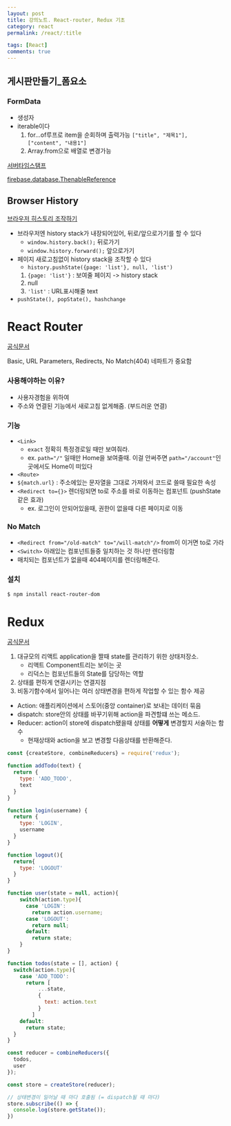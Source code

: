 ```yaml
---
layout: post
title: 강의노트. React-router, Redux 기초
category: react
permalink: /react/:title

tags: [React]
comments: true
---
```


## 게시판만들기_폼요소

### FormData
* 생성자
* iterable이다
    1. for...of루프로 item을 순회하며 출력가능
    `["title", "제목1"], ["content", "내용1"]`
    2. Array.from으로 배열로 변경가능

[서버타임스탬프](https://firebase.google.com/docs/database/web/offline-capabilities?authuser=0)

[firebase.database.ThenableReference](https://firebase.google.com/docs/reference/js/firebase.database.ThenableReference?authuser=0)


## Browser History
[브라우저 히스토리 조작하기](https://developer.mozilla.org/ko/docs/Web/API/History_API)
* 브라우저엔 history stack가 내장되어있어, 뒤로/앞으로가기를 할 수 있다
    * `window.history.back();` 뒤로가기
    * `window.history.forward();` 앞으로가기
* 페이지 새로고침없이 history stack을 조작할 수 있다
    * `history.pushState({page: 'list'}, null, 'list')`
    1. `{page: 'list'}` : 보여줄 페이지 -> history stack
    2. null
    3. `'list'` : URL표시해줄 text
* `pushState(), popState(), hashchange`

# React Router
[공식문서](https://reacttraining.com/react-router/)

Basic, URL Parameters, Redirects, No Match(404) 네파트가 중요함

### 사용해야하는 이유?     
* 사용자경험을 위하여
* 주소와 연결된 기능에서 새로고침 없게해줌. (부드러운 연결)

### 기능
* `<Link>`
    * `exact` 정확히 특정경로일 때만 보여줘라. 
    * ex. `path="/"` 일때만 Home을 보여줄때. 이걸 안써주면 `path="/account"`인 곳에서도 Home이 떠있다
* `<Route>`
* `${match.url}` : 주소에있는 문자열을 그대로 가져와서 코드로 쓸때 필요한 속성
* `<Redirect to={}>` 렌더링되면 to로 주소를 바로 이동하는 컴포넌트 (pushState같은 효과)
    * ex. 로그인이 안되어있을때, 권한이 없을때 다른 페이지로 이동

### No Match
* `<Redirect from="/old-match" to="/will-match"/>` from이 이거면 to로 가라 
* `<Switch>` 아래있는 컴포넌트들중 일치하는 것 하나만 렌더링함
* 매치되는 컴포넌트가 없을때 404페이지를 렌더링해준다.

### 설치
```bash
$ npm install react-router-dom
```

# Redux
[공식문서](https://deminoth.github.io/redux/)
1. 대규모의 리액트 application을 짤때 state를 관리하기 위한 상태저장소.
    * 리액트 Component트리는 보이는 곳
    * 리덕스는 컴포넌트들의 State를 담당하는 역할
2. 상태를 편하게 연결시키는 연결지점
3. 비동기함수에서 일어나는 여러 상태변경을 편하게 작업할 수 있는 함수 제공

* Action: 애플리케이션에서 스토어(중앙 container)로 보내는 데이터 묶음
* dispatch: store안의 상태를 바꾸기위해 action을 파견할떄 쓰는 메소드.
* Reducer: action이 store에 dispatch됐을때 상태를 **어떻게** 변경할지 서술하는 함수
    * 현재상태와 action을 보고 변경할 다음상태를 반환해준다.


```js
const {createStore, combineReducers} = require('redux');

function addTodo(text) {
  return {
    type: 'ADD_TODO',
    text
  }
}

function login(username) {
  return {
    type: 'LOGIN',
    username
  }
}

function logout(){
  return{
    type: 'LOGOUT'
  }
}

function user(state = null, action){
    switch(action.type){
      case 'LOGIN':
        return action.username;
      case 'LOGOUT':
        return null;
      default:
        return state;
    }
}

function todos(state = [], action) {
  switch(action.type){
    case 'ADD_TODO': 
      return [
          ...state,
          {
            text: action.text
          }
        ]
    default:
      return state;
  }
}

const reducer = combineReducers({
  todos,
  user
});

const store = createStore(reducer);

// 상태변경이 일어날 때 마다 호출됨 (= dispatch될 때 마다)
store.subscribe(() => {
  console.log(store.getState());
})
```



















